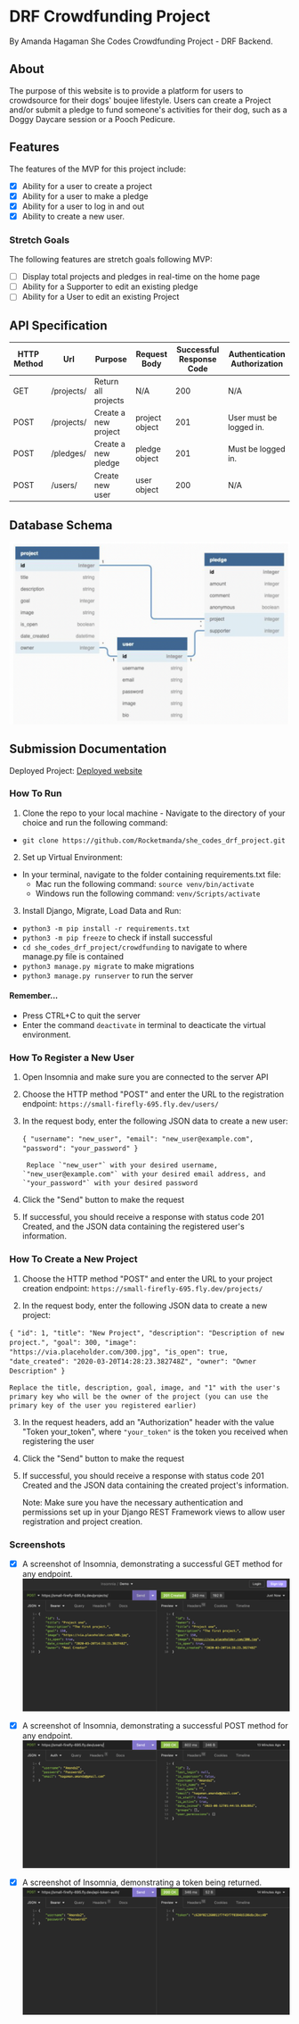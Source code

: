 # DRF Crowdfunding Project
By Amanda Hagaman
She Codes Crowdfunding Project - DRF Backend.


## About
The purpose of this website is to provide a platform for users to crowdsource for their dogs' boujee lifestyle. Users can create a Project and/or submit a pledge to fund someone's activities for their dog, such as a Doggy Daycare session or a Pooch Pedicure.

## Features
The features of the MVP for this project include:
* [X] Ability for a user to create a project
* [X] Ability for a user to make a pledge
* [X] Ability for a user to log in and out
* [X] Ability to create a new user.

### Stretch Goals
The following features are stretch goals following MVP:

* [ ] Display total projects and pledges in real-time on the home page
* [ ] Ability for a Supporter to edit an existing pledge
* [ ] Ability for a User to edit an existing Project

## API Specification

| HTTP Method | Url | Purpose | Request Body | Successful Response Code | Authentication <br /> Authorization
| --- | ------- | ------ | ---- | -----| ----|
| GET | /projects/ | Return all projects | N/A | 200 | N/A |
| POST | /projects/ | Create a new project | project object | 201 | User must be logged in.
| POST | /pledges/ | Create a new pledge | pledge object | 201 | Must be logged in.
| POST | /users/ | Create new user | user object | 200 | N/A

## Database Schema
![Project database schema](screenshots/Database%20Schema.png)

## Submission Documentation

Deployed Project: [Deployed website](https://small-firefly-695.fly.dev/projects/)

### How To Run
1. Clone the repo to your local machine - Navigate to the directory of your choice and run the following command:
-  `git clone https://github.com/Rocketmanda/she_codes_drf_project.git`
  
2. Set up Virtual Environment:

  - In your terminal, navigate to the folder containing requirements.txt file:
     - Mac run the following command: `source venv/bin/activate`
     - Windows run the following command: `venv/Scripts/activate`
  
 3. Install Django, Migrate, Load Data and Run:
  - `python3 -m pip install -r requirements.txt`
  - `python3 -m pip freeze` to check if install successful
  - `cd she_codes_drf_project/crowdfunding` to navigate to where manage.py file is contained
  - `python3 manage.py migrate` to make migrations
  - `python3 manage.py runserver` to run the server
  
#### Remember...
- Press CTRL+C to quit the server
- Enter the command `deactivate` in terminal to deacticate the virtual environment.

### How To Register a New User
1. Open Insomnia and make sure you are connected to the server API
2. Choose the HTTP method "POST" and enter the URL to the registration endpoint: `https://small-firefly-695.fly.dev/users/`
3. In the request body, enter the following JSON data to create a new user:
   
   `{
    "username": "new_user",
    "email": "new_user@example.com",
    "password": "your_password"
    }`

        Replace `"new_user"` with your desired username, `"new_user@example.com"` with your desired email address, and `"your_password"` with your desired password

4. Click the "Send" button to make the request
   
5. If successful, you should receive a response with status code 201 Created, and the JSON data containing the registered user's information.

### How To Create a New Project
1. Choose the HTTP method "POST" and enter the URL to your project creation endpoint: `https://small-firefly-695.fly.dev/projects/`
   
2. In the request body, enter the following JSON data to create a new project:
   
`{
    "id": 1,
    "title": "New Project",
    "description": "Description of new project.",
    "goal": 300,
    "image": "https://via.placeholder.com/300.jpg",
    "is_open": true,
    "date_created": "2020-03-20T14:28:23.382748Z",
    "owner": "Owner Description"
}`

    Replace the title, description, goal, image, and "1" with the user's primary key who will be the owner of the project (you can use the primary key of the user you registered earlier)

3. In the request headers, add an "Authorization" header with the value "Token your_token", where `"your_token"` is the token you received when registering the user
   
4. Click the "Send" button to make the request
5. If successful, you should receive a response with status code 201 Created and the JSON data containing the created project's information.

    Note: Make sure you have the necessary authentication and permissions set up in your Django REST Framework views to allow user registration and project creation.
    
### Screenshots
* [X] A screenshot of Insomnia, demonstrating a successful GET method for any endpoint.
![Screenshot of Get New Project in Insomnia](screenshots/GET%20Get%20New%20Project%20-%20Fly.io.png)

* [X] A screenshot of Insomnia, demonstrating a successful POST method for any endpoint.
![Screenshot of Create New User in Insomnia](screenshots/POST%20Create%20New%20User%20-%20Fly.io.png)

* [X] A screenshot of Insomnia, demonstrating a token being returned.
![Screenshot of Get Auth Token in Insomnia](screenshots/POST%20Get%20Auth%20Token%20-%20Fly.io.png)

